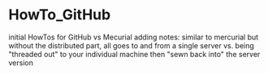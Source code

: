 # HowTo_GitHub
initial HowTos for GitHub vs Mecurial
adding notes: similar to mercurial but without the distributed part, all goes to and from a single server vs. being "threaded out" to your individual machine then "sewn back into" the server version
